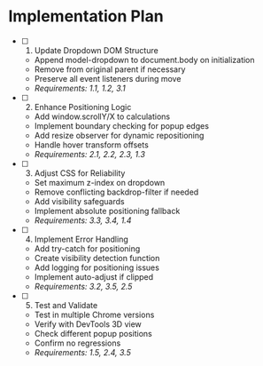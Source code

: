 # Implementation Plan

- [ ] 1. Update Dropdown DOM Structure
  - Append model-dropdown to document.body on initialization
  - Remove from original parent if necessary
  - Preserve all event listeners during move
  - _Requirements: 1.1, 1.2, 3.1_

- [ ] 2. Enhance Positioning Logic
  - Add window.scrollY/X to calculations
  - Implement boundary checking for popup edges
  - Add resize observer for dynamic repositioning
  - Handle hover transform offsets
  - _Requirements: 2.1, 2.2, 2.3, 1.3_

- [ ] 3. Adjust CSS for Reliability
  - Set maximum z-index on dropdown
  - Remove conflicting backdrop-filter if needed
  - Add visibility safeguards
  - Implement absolute positioning fallback
  - _Requirements: 3.3, 3.4, 1.4_

- [ ] 4. Implement Error Handling
  - Add try-catch for positioning
  - Create visibility detection function
  - Add logging for positioning issues
  - Implement auto-adjust if clipped
  - _Requirements: 3.2, 3.5, 2.5_

- [ ] 5. Test and Validate
  - Test in multiple Chrome versions
  - Verify with DevTools 3D view
  - Check different popup positions
  - Confirm no regressions
  - _Requirements: 1.5, 2.4, 3.5_ 
